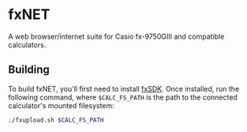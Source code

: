 # fxNET
A web browser/internet suite for Casio fx-9750GIII and compatible calculators.

## Building
To build fxNET, you'll first need to install [fxSDK]([fxSDK](https://gitea.planet-casio.com/Lephenixnoir/fxsdk)). Once installed, run the following command, where `$CALC_FS_PATH` is the path to the connected calculator's mounted filesystem:

```bash
./fxupload.sh $CALC_FS_PATH
```